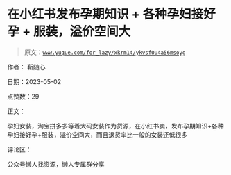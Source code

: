 # 在小红书发布孕期知识 + 各种孕妇接好孕 + 服装，溢价空间大

> 原文：[`www.yuque.com/for_lazy/xkrm14/ykvsf0u4a56msoyg`](https://www.yuque.com/for_lazy/xkrm14/ykvsf0u4a56msoyg)

作者： 靳随心

日期：2023-05-02

点赞数：29

正文：

孕妇女装，淘宝拼多多等着大码女装作为货源，在小红书卖，发布孕期知识+各种孕妇接好孕+服装，溢价空间大，而且退货率比一般的女装还低很多

评论区：

公众号懒人找资源，懒人专属群分享

